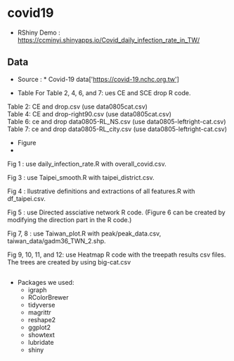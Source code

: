 # covid19
* RShiny Demo :
https://ccminyi.shinyapps.io/Covid_daily_infection_rate_in_TW/

## Data
* Source :
          * Covid-19 data['https://covid-19.nchc.org.tw']

* Table
For Table 2, 4, 6, and 7: ues CE and SCE drop R code.

Table 2: CE and drop.csv  (use data0805cat.csv)  
Table 4: CE and drop-right90.csv  (use data0805cat.csv)  
Table 6: ce and drop data0805-RL_NS.csv  (use data0805-leftright-cat.csv)    
Table 7: ce and drop data0805-RL_city.csv (use data0805-leftright-cat.csv)      

* Figure
* 
Fig 1 : use daily_infection_rate.R with overall_covid.csv.

Fig 3 : use Taipei_smooth.R with taipei_district.csv.

Fig 4 : llustrative definitions and extractions of all features.R with df_taipei.csv.

Fig 5 : use Directed assciative network R code. (Figure 6 can be created by modifying the direction part in the R code.)  

Fig 7, 8 : use Taiwan_plot.R with peak/peak_data.csv, taiwan_data/gadm36_TWN_2.shp.

Fig 9, 10, 11, and 12: use Heatmap R code with the treepath results csv files. The trees are created by using big-cat.csv 


##
* Packages we used:
	* igraph
	* RColorBrewer
	* tidyverse
	* magrittr
	* reshape2
	* ggplot2
	* showtext
	* lubridate
	* shiny
